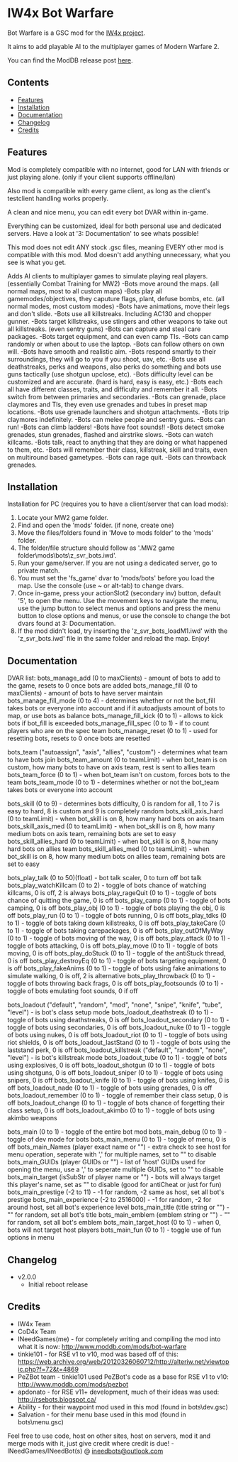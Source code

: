 # IW4x Bot Warfare
Bot Warfare is a GSC mod for the [IW4x project](https://github.com/XLabsProject/iw4x-client).

It aims to add playable AI to the multiplayer games of Modern Warfare 2.

You can find the ModDB release post [here](https://www.moddb.com/mods/bot-warfare/downloads/iw4x-bot-warfare-latest).

## Contents
- [Features](#Features)
- [Installation](#Installation)
- [Documentation](#Documentation)
- [Changelog](#Changelog)
- [Credits](#Credits)

## Features
Mod is completely compatible with no internet, good for LAN with friends or just playing alone. (only if your client supports offline/lan)

Also mod is compatible with every game client, as long as the client's testclient handling works properly.

A clean and nice menu, you can edit every bot DVAR within in-game.

Everything can be customized, ideal for both personal use and dedicated servers. Have a look at '3: Documentation' to see whats possible!

This mod does not edit ANY stock .gsc files, meaning EVERY other mod is compatible with this mod. Mod doesn't add anything unnecessary, what you see is what you get.

Adds AI clients to multiplayer games to simulate playing real players. (essentially Combat Training for MW2)
	-Bots move around the maps. (all normal maps, most to all custom maps)
	-Bots play all gamemodes/objectives, they caputure flags, plant, defuse bombs, etc. (all normal modes, most custom modes)
	-Bots have animations, move their legs and don't slide.
	-Bots use all killstreaks. Including AC130 and chopper gunner.
	-Bots target killstreaks, use stingers and other weapons to take out all killstreaks. (even sentry guns)
	-Bots can capture and steal care packages.
	-Bots target equipment, and can even camp TIs.
	-Bots can camp randomly or when about to use the laptop.
	-Bots can follow others on own will.
	-Bots have smooth and realistic aim.
	-Bots respond smartly to their surroundings, they will go to you if you shoot, uav, etc.
	-Bots use all deathstreaks, perks and weapons, also perks do something and bots use guns tactically (use shotgun upclose, etc).
	-Bots difficulty level can be customized and are accurate. (hard is hard, easy is easy, etc.)
	-Bots each all have different classes, traits, and difficulty and remember it all.
	-Bots switch from between primaries and secondaries.
	-Bots can grenade, place claymores and TIs, they even use grenades and tubes in preset map locations.
	-Bots use grenade launchers and shotgun attachments.
	-Bots trip claymores indefinitely.
	-Bots can melee people and sentry guns.
	-Bots can run!
	-Bots can climb ladders!
	-Bots have foot sounds!!
	-Bots detect smoke grenades, stun grenades, flashed and airstrike slows.
	-Bots can watch killcams.
	-Bots talk, react to anything that they are doing or what happened to them, etc.
	-Bots will remember their class, killstreak, skill and traits, even on multiround based gametypes.
	-Bots can rage quit.
	-Bots can throwback grenades.

## Installation
Installation for PC (requires you to have a client/server that can load mods):
1. Locate your MW2 game folder.
2. Find and open the 'mods' folder. (if none, create one)
3. Move the files/folders found in 'Move to mods folder' to the 'mods' folder.
4. The folder/file structure should follow as '.MW2 game folder\mods\bots\z_svr_bots.iwd'.
5. Run your game/server. If you are not using a dedicated server, go to private match.
6. You must set the 'fs_game' dvar to 'mods/bots' before you load the map. Use the console (use ~ or alt-tab) to change dvars.
7. Once in-game, press your actionSlot2 (secondary inv) button, default '5', to open the menu. Use the movement keys to navigate the menu, use the jump button to select menus and options and press the menu button to close options and menus, or use the console to change the bot dvars found at 3: Documentation.
8. If the mod didn't load, try inserting the 'z_svr_bots_loadM1.iwd' with the 'z_svr_bots.iwd' file in the same folder and reload the map.
Enjoy!

## Documentation
DVAR list:
bots_manage_add (0 to maxClients) - amount of bots to add to the game, resets to 0 once bots are added
bots_manage_fill (0 to maxClients) - amount of bots to have server maintain
bots_manage_fill_mode (0 to 4) - determines whether or not the bot_fill takes bots or everyone into account and if it autoadjusts amount of bots to map, or use bots as balance
bots_manage_fill_kick (0 to 1) - allows to kick bots if bot_fill is exceeded
bots_manage_fill_spec (0 to 1) - if to count players who are on the spec team
bots_manage_reset (0 to 1) - used for resetting bots, resets to 0 once bots are resetted

bots_team ("autoassign", "axis", "allies", "custom") - determines what team to have bots join
bots_team_amount (0 to teamLimit) - when bot_team is on custom, how many bots to have on axis team, rest is sent to allies team
bots_team_force (0 to 1) - when bot_team isn't on custom, forces bots to the team
bots_team_mode (0 to 1) - determines whether or not the bot_team takes bots or everyone into account
	
bots_skill (0 to 9) - determines bots difficulty, 0 is random for all, 1 to 7 is easy to hard, 8 is custom and 9 is completely random
bots_skill_axis_hard (0 to teamLimit) - when bot_skill is on 8, how many hard bots on axis team
bots_skill_axis_med (0 to teamLimit) - when bot_skill is on 8, how many medium bots on axis team, remaining bots are set to easy
bots_skill_allies_hard (0 to teamLimit) - when bot_skill is on 8, how many hard bots on allies team
bots_skill_allies_med (0 to teamLimit) - when bot_skill is on 8, how many medium bots on allies team, remaining bots are set to easy
	
bots_play_talk (0 to 50)(float) - bot talk scaler, 0 to turn off bot talk
bots_play_watchKillcam (0 to 2) - toggle of bots chance of watching killcams, 0 is off, 2 is always
bots_play_rageQuit (0 to 1) - toggle of bots chance of quitting the game, 0 is off
bots_play_camp (0 to 1) - toggle of bots camping, 0 is off
bots_play_obj (0 to 1) - toggle of bots playing the obj, 0 is off
bots_play_run (0 to 1) - toggle of bots running, 0 is off
bots_play_tdks (0 to 1) - toggle of bots taking down killstreaks, 0 is off
bots_play_takeCare (0 to 1) - toggle of bots taking carepackages, 0 is off
bots_play_outOfMyWay (0 to 1) - toggle of bots moving of the way, 0 is off
bots_play_attack (0 to 1) - toggle of bots attacking, 0 is off
bots_play_move (0 to 1) - toggle of bots moving, 0 is off
bots_play_doStuck (0 to 1) - toggle of the antiStuck thread, 0 is off
bots_play_destroyEq (0 to 1) - toggle of bots targeting equipment, 0 is off
bots_play_fakeAnims (0 to 1) - toggle of bots using fake animations to simulate walking, 0 is off, 2 is alternative
bots_play_throwback (0 to 1) - toggle of bots throwing back frags, 0 is off
bots_play_footsounds (0 to 1) - toggle of bots emulating foot sounds, 0 if off

bots_loadout ("default", "random", "mod", "none", "snipe", "knife", "tube", "level") - is bot's class setup mode
bots_loadout_deathstreak (0 to 1) - toggle of bots using deathstreaks, 0 is off
bots_loadout_secondary (0 to 1) - toggle of bots using secondaries, 0 is off
bots_loadout_nuke (0 to 1) - toggle of bots using nukes, 0 is off
bots_loadout_riot (0 to 1) - toggle of bots using riot shields, 0 is off
bots_loadout_lastStand (0 to 1) - toggle of bots using the laststand perk, 0 is off
bots_loadout_killstreak ("default", "random", "none", "level") - is bot's killstreak mode
bots_loadout_tube (0 to 1) - toggle of bots using explosives, 0 is off
bots_loadout_shotgun (0 to 1) - toggle of bots using shotguns, 0 is off
bots_loadout_sniper (0 to 1) - toggle of bots using snipers, 0 is off
bots_loadout_knife (0 to 1) - toggle of bots using knifes, 0 is off
bots_loadout_nade (0 to 1) - toggle of bots using grenades, 0 is off
bots_loadout_remember (0 to 1) - toggle of remember their class setup, 0 is off
bots_loadout_change (0 to 1) - toggle of bots chance of forgetting their class setup, 0 is off
bots_loadout_akimbo (0 to 1) - toggle of bots using akimbo weapons

bots_main (0 to 1) - toggle of the entire bot mod
bots_main_debug (0 to 1) - toggle of dev mode for bots
bots_main_menu (0 to 1) - toggle of menu, 0 is off
bots_main_Names (player exact name or "") - extra check to see host for menu operation, seperate with ',' for multiple names, set to "" to disable
bots_main_GUIDs (player GUIDs or "") - list of 'host' GUIDs used for opening the menu, use a ',' to seperate multiple GUIDs, set to "" to disable
bots_main_target (isSubStr of player name or "") - bots will always target this player's name, set as "" to disable (good for antiCheat or just for fun)	
bots_main_prestige (-2 to 11) - -1 for random, -2 same as host, set all bot's prestige
bots_main_experience (-2 to 2516000) - -1 for random, -2 for around host, set all bot's experience level
bots_main_title (title string or "") - "" for random, set all bot's title
bots_main_emblem (emblem string or "") - "" for random, set all bot's emblem
bots_main_target_host (0 to 1) - when 0, bots will not target host players
bots_main_fun (0 to 1) - toggle use of fun options in menu

## Changelog
- v2.0.0
  - Initial reboot release

## Credits
- IW4x Team
- CoD4x Team
- INeedGames(me) - for completely writing and compiling the mod into what it is now: http://www.moddb.com/mods/bot-warfare
- tinkie101 - for RSE v1 to v10, mod was based off of this: https://web.archive.org/web/20120326060712/http://alteriw.net/viewtopic.php?f=72&t=4869
- PeZBot team - tinkie101 used PeZBot's code as a base for RSE v1 to v10: http://www.moddb.com/mods/pezbot
- apdonato - for RSE v11+ development, much of their ideas was used: http://rsebots.blogspot.ca/
- Ability - for their waypoint mod used in this mod (found in bots\dev.gsc)
- Salvation - for their menu base used in this mod (found in bots\menu.gsc)

Feel free to use code, host on other sites, host on servers, mod it and merge mods with it, just give credit where credit is due!
	-INeedGames/INeedBot(s) @ ineedbots@outlook.com
